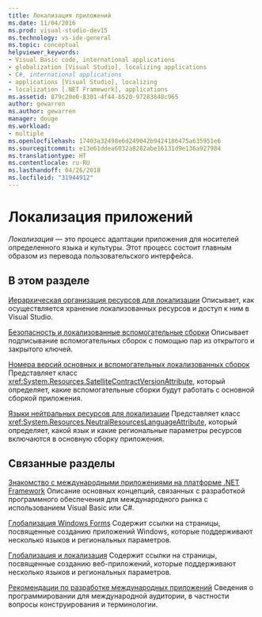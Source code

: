 ```yaml
---
title: Локализация приложений
ms.date: 11/04/2016
ms.prod: visual-studio-dev15
ms.technology: vs-ide-general
ms.topic: conceptual
helpviewer_keywords:
- Visual Basic code, international applications
- globalization [Visual Studio], localizing applications
- C#, international applications
- applications [Visual Studio], localizing
- localization [.NET Framework], applications
ms.assetid: 879c20e0-8301-4f44-b520-97283848c965
author: gewarren
ms.author: gewarren
manager: douge
ms.workload:
- multiple
ms.openlocfilehash: 17403a32498e6d249042b9424186475a635951e6
ms.sourcegitcommit: e13e61ddea6032a8282abe16131d9e136a927984
ms.translationtype: HT
ms.contentlocale: ru-RU
ms.lasthandoff: 04/26/2018
ms.locfileid: "31944912"
---
```

# <a name="localizing-applications"></a>Локализация приложений

*Локализация* — это процесс адаптации приложения для носителей определенного языка и культуры. Этот процесс состоит главным образом из перевода пользовательского интерфейса.

## <a name="in-this-section"></a>В этом разделе
 [Иерархическая организация ресурсов для локализации](../ide/hierarchical-organization-of-resources-for-localization.md) Описывает, как осуществляется хранение локализованных ресурсов и доступ к ним в Visual Studio.

 [Безопасность и локализованные вспомогательные сборки](../ide/security-and-localized-satellite-assemblies.md) Описывает подписывание вспомогательных сборок с помощью пар из открытого и закрытого ключей.

 [Номера версий основных и вспомогательных локализованных сборок](../ide/version-numbers-for-main-and-localized-satellite-assemblies.md) Представляет класс <xref:System.Resources.SatelliteContractVersionAttribute>, который определяет, какие вспомогательные сборки будут работать с основной сборкой приложения.

 [Языки нейтральных ресурсов для локализации](../ide/neutral-resources-languages-for-localization.md) Представляет класс <xref:System.Resources.NeutralResourcesLanguageAttribute>, который определяет, какой язык и какие региональные параметры ресурсов включаются в основную сборку приложения.

## <a name="related-sections"></a>Связанные разделы

 [Знакомство с международными приложениями на платформе .NET Framework](../ide/introduction-to-international-applications-based-on-the-dotnet-framework.md) Описание основных концепций, связанных с разработкой программного обеспечения для международного рынка с использованием Visual Basic или C#.

 [Глобализация Windows Forms](/dotnet/framework/winforms/advanced/globalizing-windows-forms) Содержит ссылки на страницы, посвященные созданию приложений Windows, которые поддерживают несколько языков и региональных параметров.

 [Глобализация и локализация](http://msdn.microsoft.com/Library/8ef3838e-9d05-4236-9dd0-ceecff9df80d) Содержит ссылки на страницы, посвященные созданию веб-приложений, которые поддерживают несколько языков и региональных параметров.

 [Рекомендации по разработке международных приложений](http://msdn.microsoft.com/Library/f08169c7-aad8-4ec3-9a21-9ebd3b89986c) Сведения о программировании для международной аудитории, в частности вопросы конструирования и терминологии.